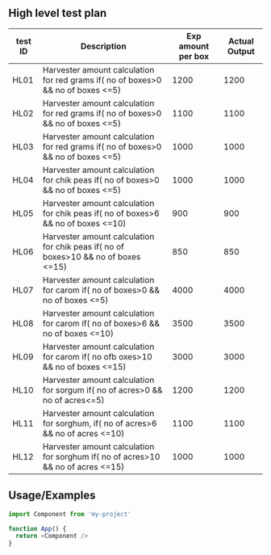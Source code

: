 
## High level test plan

| test ID | Description |Exp amount per box|Actual Output|
| ------ | ------ | ------|------|
| HL01|Harvester amount calculation for red grams if( no of boxes>0 && no of boxes <=5)| 1200 |1200|
| HL02|Harvester amount calculation for red grams if( no of boxes>0 && no of boxes <=5)|1100|1100|
| HL03| Harvester amount calculation for red grams if( no of boxes>0 && no of boxes <=5)  |1000|1000|
| HL04 |Harvester amount calculation for chik peas if( no of boxes>0 && no of boxes <=5)  |1000|1000|
| HL05 | Harvester amount calculation for chik peas if( no of boxes>6 && no of boxes <=10) |900|900|
| HL06 | Harvester amount calculation for chik peas if( no of boxes>10 && no of boxes <=15) |850|850|
| HL07 |Harvester amount calculation for carom if( no of boxes>0 && no of boxes <=5)  |4000|4000|
| HL08 |Harvester amount calculation for carom if( no of boxes>6 && no of boxes <=10)  |3500|3500|
| HL09 | Harvester amount calculation for carom if( no ofb oxes>10 && no of boxes <=15) |3000|3000|
| HL10 |Harvester amount calculation for sorgum if( no of acres>0 && no of acres<=5)  |1200|1200|
| HL11 | Harvester amount calculation for sorghum, if( no of acres>6 && no of acres <=10) |1100|1100|
| HL12 |Harvester amount calculation for sorghum if( no of acres>10 && no of acres <=15)  |1000|1000|






## Usage/Examples

```javascript
import Component from 'my-project'

function App() {
  return <Component />
}
```

